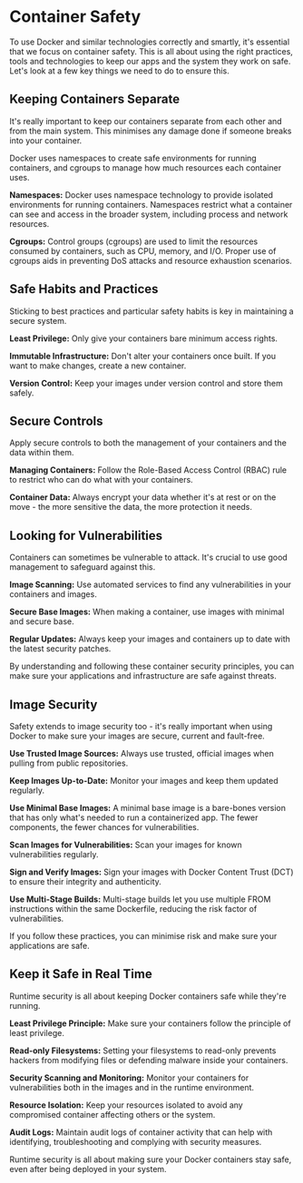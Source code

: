 # Container Safety

To use Docker and similar technologies correctly and smartly, it's essential that we focus on container safety. This is all about using the right practices, tools and technologies to keep our apps and the system they work on safe. Let's look at a few key things we need to do to ensure this.

## Keeping Containers Separate

It's really important to keep our containers separate from each other and from the main system. This minimises any damage done if someone breaks into your container.

Docker uses namespaces to create safe environments for running containers, and cgroups to manage how much resources each container uses.

**Namespaces:** Docker uses namespace technology to provide isolated environments for running containers. Namespaces restrict what a container can see and access in the broader system, including process and network resources.

**Cgroups:** Control groups (cgroups) are used to limit the resources consumed by containers, such as CPU, memory, and I/O. Proper use of cgroups aids in preventing DoS attacks and resource exhaustion scenarios.

## Safe Habits and Practices

Sticking to best practices and particular safety habits is key in maintaining a secure system.

**Least Privilege:** Only give your containers bare minimum access rights.

**Immutable Infrastructure:** Don't alter your containers once built. If you want to make changes, create a new container.

**Version Control:** Keep your images under version control and store them safely.

## Secure Controls

Apply secure controls to both the management of your containers and the data within them.

**Managing Containers:** Follow the Role-Based Access Control (RBAC) rule to restrict who can do what with your containers.

**Container Data:** Always encrypt your data whether it's at rest or on the move - the more sensitive the data, the more protection it needs.

## Looking for Vulnerabilities

Containers can sometimes be vulnerable to attack. It's crucial to use good management to safeguard against this.

**Image Scanning:** Use automated services to find any vulnerabilities in your containers and images.

**Secure Base Images:** When making a container, use images with minimal and secure base.

**Regular Updates:** Always keep your images and containers up to date with the latest security patches.

By understanding and following these container security principles, you can make sure your applications and infrastructure are safe against threats.

## Image Security

Safety extends to image security too - it's really important when using Docker to make sure your images are secure, current and fault-free.

**Use Trusted Image Sources:** Always use trusted, official images when pulling from public repositories.

**Keep Images Up-to-Date:** Monitor your images and keep them updated regularly.

**Use Minimal Base Images:** A minimal base image is a bare-bones version that has only what's needed to run a containerized app. The fewer components, the fewer chances for vulnerabilities.

**Scan Images for Vulnerabilities:** Scan your images for known vulnerabilities regularly.

**Sign and Verify Images:** Sign your images with Docker Content Trust (DCT) to ensure their integrity and authenticity.

**Use Multi-Stage Builds:** Multi-stage builds let you use multiple FROM instructions within the same Dockerfile, reducing the risk factor of vulnerabilities.

If you follow these practices, you can minimise risk and make sure your applications are safe.

## Keep it Safe in Real Time

Runtime security is all about keeping Docker containers safe while they're running.

**Least Privilege Principle:** Make sure your containers follow the principle of least privilege.

**Read-only Filesystems:** Setting your filesystems to read-only prevents hackers from modifying files or defending malware inside your containers.

**Security Scanning and Monitoring:** Monitor your containers for vulnerabilities both in the images and in the runtime environment.

**Resource Isolation:** Keep your resources isolated to avoid any compromised container affecting others or the system.

**Audit Logs:** Maintain audit logs of container activity that can help with identifying, troubleshooting and complying with security measures.

Runtime security is all about making sure your Docker containers stay safe, even after being deployed in your system.
